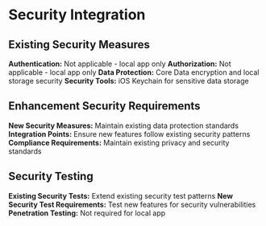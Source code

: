 # Security Integration

## Existing Security Measures
**Authentication:** Not applicable - local app only
**Authorization:** Not applicable - local app only
**Data Protection:** Core Data encryption and local storage security
**Security Tools:** iOS Keychain for sensitive data storage

## Enhancement Security Requirements
**New Security Measures:** Maintain existing data protection standards
**Integration Points:** Ensure new features follow existing security patterns
**Compliance Requirements:** Maintain existing privacy and security standards

## Security Testing
**Existing Security Tests:** Extend existing security test patterns
**New Security Test Requirements:** Test new features for security vulnerabilities
**Penetration Testing:** Not required for local app
